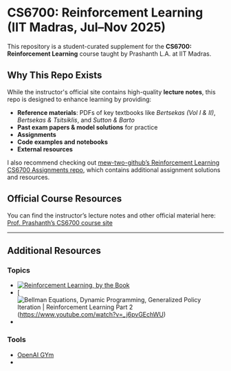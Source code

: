 # CS6700: Reinforcement Learning (IIT Madras, Jul–Nov 2025)

This repository is a student-curated supplement for the **CS6700: Reinforcement Learning** course taught by Prashanth L.A. at IIT Madras.

## Why This Repo Exists

While the instructor's official site contains high-quality **lecture notes**, this repo is designed to enhance learning by providing:

- **Reference materials**: PDFs of key textbooks like *Bertsekas (Vol I & II)*, *Bertsekas & Tsitsiklis*, and *Sutton & Barto*  
- **Past exam papers & model solutions** for practice  
- **Assignments**<!-- , complete with my own attempted solutions and code implementations  -->
- **Code examples and notebooks**<!--  , including implementations of dynamic programming, Q-learning, TD methods, policy gradients (REINFORCE, PPO), etc. -->
- **External resources**

I also recommend checking out [mew-two-github’s Reinforcement Learning CS6700 Assignments repo](https://github.com/mew-two-github/Reinforcement-Learning-CS6700-Assignments/tree/master), which contains additional assignment solutions and resources.


## Official Course Resources  
You can find the instructor’s lecture notes and other official material here: [Prof. Prashanth’s CS6700 course site](https://www.cse.iitm.ac.in/~prashla/cs6700_2025.html)

---

## Additional Resources

### Topics 

- [![Reinforcement Learning, by the Book](https://img.youtube.com/vi/NFo9v_yKQXA/0.jpg)](https://www.youtube.com/watch?v=NFo9v_yKQXA)
- [![Bellman Equations, Dynamic Programming, Generalized Policy Iteration | Reinforcement Learning Part 2](https://img.youtube.com/watch?v=_j6pvGEchWU)(https://www.youtube.com/watch?v=_j6pvGEchWU)
- 

### Tools

- [OpenAI GYm](https://openai.com/index/openai-gym-beta/)
- 
<!-- ## Repo Structure (Suggested) -->

<!-- NOTE: Remember to update "refs" only with textbooks already freely available or provided officially. -->
